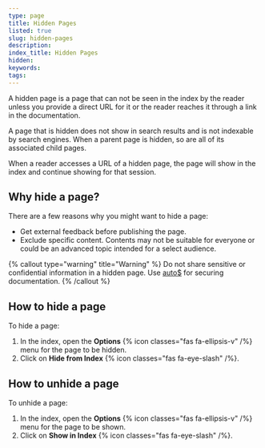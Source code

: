 ```yaml
---
type: page
title: Hidden Pages
listed: true
slug: hidden-pages
description: 
index_title: Hidden Pages
hidden: 
keywords: 
tags: 
---
```


A hidden page is a page that can not be seen in the index by the reader unless you provide a direct URL for it or the reader reaches it through a link in the documentation.

A page that is hidden does not show in search results and is not indexable by search engines. When a parent page is hidden, so are all of its associated child pages.

When a reader accesses a URL of a hidden page, the page will show in the index and continue showing for that session.

## Why hide a page?

There are a few reasons why you might want to hide a page:

- Get external feedback before publishing the page.
- Exclude specific content. Contents may not be suitable for everyone or could be an advanced topic intended for a select audience.

{% callout type="warning" title="Warning" %}
Do not share sensitive or confidential information in a hidden page. Use [auto$](/support-center/custom-login) for securing documentation.
{% /callout %}

## How to hide a page

To hide a page:

1. In the index, open the **Options** {% icon classes="fas fa-ellipsis-v" /%} menu for the page to be hidden.
2. Click on **Hide from Index** {% icon classes="fas fa-eye-slash" /%}.

## How to unhide a page

To unhide a page:

1. In the index, open the **Options** {% icon classes="fas fa-ellipsis-v" /%} menu for the page to be shown.
2. Click on **Show in Index** {% icon classes="fas fa-eye-slash" /%}.